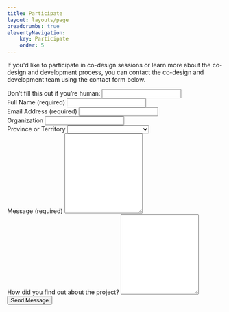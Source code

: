 ```yaml
---
title: Participate
layout: layouts/page
breadcrumbs: true
eleventyNavigation:
    key: Participate
    order: 5
---
```

If you'd like to participate in co-design sessions or learn more about the co-design and development process, you can
contact the co-design and development team using the contact form below.

<form id="contact" method="POST" action="/message-sent/" netlify-honeypot="bot-field" data-netlify="true">
    <div class="field hidden">
        <label>Don’t fill this out if you’re human: <input name="bot-field" /></label>
    </div>
    <div class="field">
        <label for="name">Full Name (required)</label>
        <input type="text" id="name" name="name" required>
    </div>
    <div class="field">
        <label for="email">Email Address (required)</label>
        <input type="email" id="email" name="email" required>
    </div>
    <div class="field">
        <label for="organization">Organization</label>
        <input type="text" id="organization" name="organization">
    </div>
    <div class="field">
        <label for="region">Province or Territory</label>
        <select id="region" name="region">
            <option value=""></option>
            <option value="AB">Alberta</option>
            <option value="BC">British Columbia</option>
            <option value="MB">Manitoba</option>
            <option value="NB">New Brunswick</option>
            <option value="NL">Newfoundland and Labrador</option>
            <option value="NT">Northwest Territories</option>
            <option value="NS">Nova Scotia</option>
            <option value="NU">Nunavut</option>
            <option value="ON">Ontario</option>
            <option value="PE">Prince Edward Island</option>
            <option value="QC">Québec</option>
            <option value="SK">Saskatchewan</option>
            <option value="YK">Yukon Territory</option>
        </select>
    </div>
    <div class="field">
        <label for="message">Message (required)</label>
        <textarea id="message" name="message" rows="12" required>
        </textarea>
    </div>
    <div class="field">
        <label for="how">How did you find out about the project?</label>
        <textarea id="how" name="how" rows="12">
        </textarea>
    </div>
    <button type="submit">Send Message</button>
</form>
